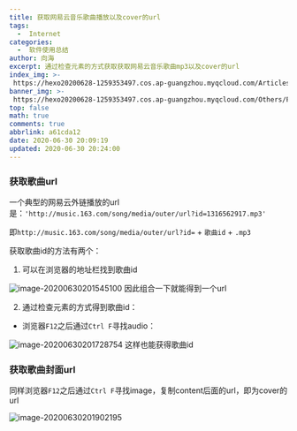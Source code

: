 ```yaml
---
title: 获取网易云音乐歌曲播放以及cover的url
tags:
  -  Internet
categories:
  -  软件使用总结
author: 向海
excerpt: 通过检查元素的方式获取获取网易云音乐歌曲mp3以及cover的url
index_img: >-
 https://hexo20200628-1259353497.cos.ap-guangzhou.myqcloud.com/Articles/2020-06-30_1.png
banner_img: >-
 https://hexo20200628-1259353497.cos.ap-guangzhou.myqcloud.com/Others/Fluid/post/post2.jpg
top: false
math: true
comments: true
abbrlink: a61cda12
date: 2020-06-30 20:09:19
updated: 2020-06-30 20:24:00
---
```



### 获取歌曲url

一个典型的网易云外链播放的url是：`'http://music.163.com/song/media/outer/url?id=1316562917.mp3'`

即`http://music.163.com/song/media/outer/url?id=` + `歌曲id` + `.mp3`

获取歌曲id的方法有两个：

1. 可以在浏览器的地址栏找到歌曲id

<img src="https://hexo20200628-1259353497.cos.ap-guangzhou.myqcloud.com/Articles/image-20200630201545100.png" alt="image-20200630201545100" style="zoom:100%;" />
因此组合一下就能得到一个url

2. 通过检查元素的方式得到歌曲id：

+ 浏览器`F12`之后通过`Ctrl F`寻找audio：

<img src="https://hexo20200628-1259353497.cos.ap-guangzhou.myqcloud.com/Articles/image-20200630201728754.png" alt="image-20200630201728754" style="zoom:100%;" />
这样也能获得歌曲id

### 获取歌曲封面url

同样浏览器`F12`之后通过`Ctrl F`寻找image，复制content后面的url，即为cover的url

<img src="https://hexo20200628-1259353497.cos.ap-guangzhou.myqcloud.com/Articles/image-20200630201902195.png" alt="image-20200630201902195" style="zoom:100%;" />